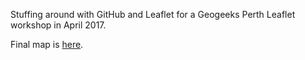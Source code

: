 Stuffing around with GitHub and Leaflet for a Geogeeks Perth Leaflet workshop in April 2017.

Final map is [here](https://helenensikat.github.io/leaflet-workshop-prac/workshop-pack/my-map.html).
